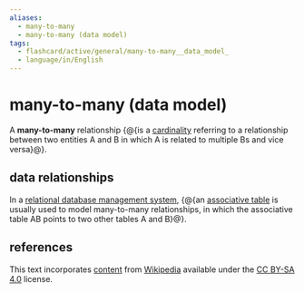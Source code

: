 ```yaml
---
aliases:
  - many-to-many
  - many-to-many (data model)
tags:
  - flashcard/active/general/many-to-many__data_model_
  - language/in/English
---
```


# many-to-many (data model)

A __many-to-many__ relationship {@{is a [cardinality](cardinality%20(data%20modeling).md) referring to a relationship between two entities A and B in which A is related to multiple Bs and vice versa}@}.

## data relationships

In a [relational database management system](relational%20database.md#RDBMS), {@{an [associative table](associative%20entity.md) is usually used to model many-to-many relationships, in which the associative table AB points to two other tables A and B}@}.

## references

This text incorporates [content](https://en.wikipedia.org/wiki/many-to-many_(data_model)) from [Wikipedia](Wikipedia.md) available under the [CC BY-SA 4.0](https://creativecommons.org/licenses/by-sa/4.0/) license.
